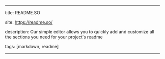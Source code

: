 
---

title: README.SO

site: https://readme.so/

description: Our simple editor allows you to quickly add and customize all the sections you need for your project's readme

tags: [markdown, readme]

---
